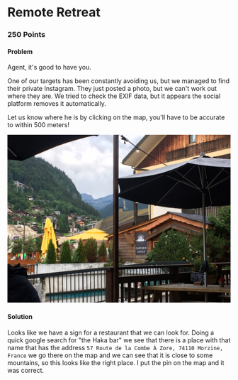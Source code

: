 # **Remote Retreat**

### 250 Points

####  **Problem**
Agent, it's good to have you.

One of our targets has been constantly avoiding us, but we managed to find their private Instagram. They just posted a photo, but we can't work out where they are. We tried to check the EXIF data, but it appears the social platform removes it automatically.

Let us know where he is by clicking on the map, you'll have to be accurate to within 500 meters!

![Remote Retreat](files/remote-retreat.jpg "Remote Retreat")

#### **Solution**
Looks like we have a sign for a restaurant that we can look for. Doing a quick google search for "the Haka bar" we see that there is a place with that name that has the address `57 Route de la Combe À Zore, 74110 Morzine, France` we go there on the map and we can see that it is close to some mountains, so this looks like the right place. I put the pin on the map and it was correct.